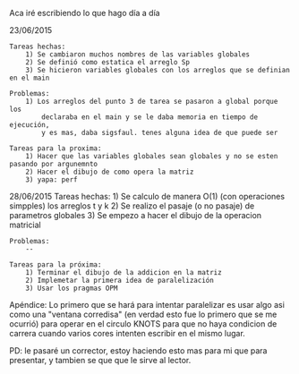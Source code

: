 Aca iré escribiendo lo que hago día a día

23/06/2015

    Tareas hechas:
        1) Se cambiaron muchos nombres de las variables globales
        2) Se definió como estatica el arreglo Sp
        3) Se hicieron variables globales con los arreglos que se definian en el main

    Problemas:
        1) Los arreglos del punto 3 de tarea se pasaron a global porque los 
            declaraba en el main y se le daba memoria en tiempo de ejecución, 
            y es mas, daba sigsfaul. tenes alguna idea de que puede ser

    Tareas para la proxima:
        1) Hacer que las variables globales sean globales y no se esten pasando por argunemnto
        2) Hacer el dibujo de como opera la matriz
        3) yapa: perf

28/06/2015
    Tareas hechas:
        1) Se calculo de manera O(1) (con operaciones simpples) los arreglos t y k
        2) Se realizo el pasaje (o no pasaje) de parametros globales
        3) Se empezo a hacer el dibujo de la operacion matricial

    Problemas:
        --

    Tareas para la próxima:
        1) Terminar el dibujo de la addicion en la matriz
        2) Implemetar la primera idea de paralelización
        3) Usar los pragmas OPM






Apéndice:
        Lo primero que se hará para intentar paralelizar es usar algo asi como una "ventana corredisa" (en verdad esto fue lo primero que se me ocurrió) para operar en el circulo KNOTS para que no haya condicion de carrera cuando varios cores intenten escribir en el mismo lugar.


PD: le pasaré un corrector, estoy haciendo esto mas para mi que para presentar, y tambien se que
que le sirve al lector.
